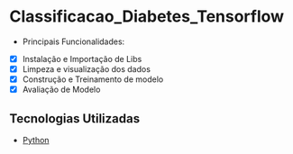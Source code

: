 # Classificacao_Diabetes_Tensorflow

* Principais Funcionalidades:

- [x] Instalação e Importação de Libs
- [x] Limpeza e visualização dos dados
- [x] Construção e Treinamento de modelo
- [x] Avaliação de Modelo

## Tecnologias Utilizadas

- [Python](https://www.python.org/)
 
